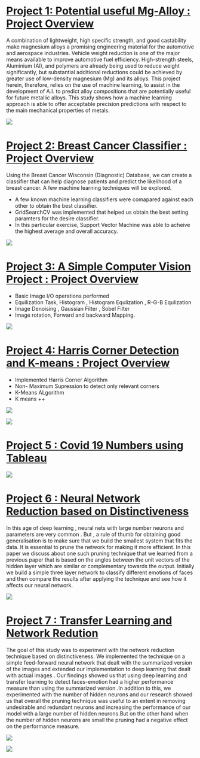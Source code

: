 # [Project 1: Potential useful Mg-Alloy : Project Overview](https://github.com/u6734495-Samyak/Comp4560)

A combination of lightweight, high specific strength, and good castability make magnesium alloys a promising engineering material for the automotive and aerospace industries. Vehicle weight reduction is one of the major means available to improve automotive fuel efficiency. High-strength steels, Aluminium (Al), and polymers are already being used to reduce weight significantly, but substantial additional reductions could be achieved by greater use of low-density magnesium (Mg) and its alloys. This project herein, therefore, relies on the use of machine learning, to assist in the development of A.I. to predict alloy compositions that are potentially useful for future metallic alloys. This study shows how a machine learning approach is able to offer acceptable precision predictions with respect to the main mechanical properties of metals.

![](/images/Pie.png)


# [Project 2: Breast Cancer Classifier : Project Overview](https://github.com/u6734495-Samyak/KaggleBreastCancer)

Using the Breast Cancer Wisconsin (Diagnostic) Database, we can create a classifier that can help diagnose patients and predict the likelihood of a breast cancer. A few machine learning techniques will be explored. 
* A few known machine learning classifiers were comapared against each other to obtain the best classifier.
* GridSearchCV was implemented that helped us obtain the best setting paramters for the desire classifier.
* In this particular exercise, Support Vector Machine was able to acheive the highest average and overall accuracy.

![](/images/metrics.png)


# [Project 3: A Simple Computer Vision Project : Project Overview](https://github.com/u6734495-Samyak/Computer-Vision)

* Basic Image I/O operations performed
* Equilization Task, Histogram , Histogram Equlization , R-G-B Equlization
* Image Denoising , Gaussian Filter , Sobel Filter
* Image rotation, Forward and backward Mapping.
  

![](images/gaussianoutput_3.jpg) 



# [Project 4:  Harris Corner Detection and K-means : Project Overview](https://github.com/u6734495-Samyak/Harris-Corner-and-Kmeans)

* Implemented Harris Corner Algorithm
* Non- Maximum Supression to detect only relevant corners
* K-Means ALgorithm
* K means ++


![](/images/Corner_4.jpg)


![](/images/k15.png)
  
# [Project 5 : Covid 19 Numbers using Tableau](https://public.tableau.com/profile/samyak5029#!/vizhome/Covid-19_15983430784780/Dashboard1)


![](/images/Dashboard1.png)


# [Project 6 : Neural Network Reduction based on Distinctiveness](https://github.com/u6734495-Samyak/Neural-Network-Pruning)

In this age of deep learning , neural nets with large number neurons and parameters are very common . But , a rule of thumb for obtaining good generalisation is to make sure that we build the smallest system that fits the data. It is essential to prune the network for making it more efficient. In this paper we discuss about one such pruning technique that we learned from a previous paper that is based on the angles between the unit vectors of the hidden layer which are similar or complementary towards the output. Initially we build a simple three layer network to classify different emotions of faces and then compare the results after applying the technique and see how it affects our neural network.


![](/images/AccuracyGraph1.png)


# [Project 7 : Transfer Learning and Network Redution](https://github.com/u6734495-Samyak/Transfer-Learning-with-Network-Redcution-Technique)

The goal of this study was to experiment with the network reduction technique based on distinctiveness. We implemented the technique on a simple feed-forward neural network that dealt with the summarized version of the images and extended our implementation to deep learning that dealt with actual images . Our findings showed us that using deep learning and transfer learning to detect faces-emotion had a higher performance measure than using the summarized version .In addition to this, we experimented with the number of hidden neurons and our research showed us that overall the pruning technique was useful to an extent in removing undesirable and redundant neurons and increasing the performance of our model with a large number of hidden neurons.But on the other hand when the number of hidden neurons are small the pruning had a negative effect on the performance measure.


![](/images/AccuracyGraph1.png)

![](/images/EffectofPruningwithdifferentHiddenUnits.png)











